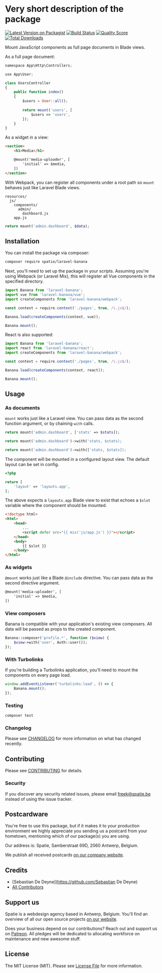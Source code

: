 # Very short description of the package

[![Latest Version on Packagist](https://img.shields.io/packagist/v/spatie/laravel-banana.svg?style=flat-square)](https://packagist.org/packages/spatie/laravel-banana)
[![Build Status](https://img.shields.io/travis/spatie/laravel-banana/master.svg?style=flat-square)](https://travis-ci.org/spatie/laravel-banana)
[![Quality Score](https://img.shields.io/scrutinizer/g/spatie/laravel-banana.svg?style=flat-square)](https://scrutinizer-ci.com/g/spatie/laravel-banana)
[![Total Downloads](https://img.shields.io/packagist/dt/spatie/laravel-banana.svg?style=flat-square)](https://packagist.org/packages/spatie/laravel-banana)

Mount JavaScript components as full page documents in Blade views.

As a full page document:

```js
namespace App\Http\Controllers;

use App\User;

class UsersController
{
    public function index()
    {
        $users = User::all();
        
        return mount('users', [
            $users => 'users',
        ]);
    }
}
```

As a widget in a view:

```html
<section>
    <h1>Media</h1>

    @mount('media-uploader', [
        'initial' => $media,
    ])
</section>
```

With Webpack, you can register all components under a root path so `mount` behaves just like Laravel Blade views.

```
resources/
  js/
    components/
      admin/
        dashboard.js
    app.js
```

```php
return mount('admin.dashboard', $data);
```

## Installation

You can install the package via composer:

```bash
composer require spatie/laravel-banana
```

Next, you'll need to set up the package in your scripts. Assuming you're using Webpack (or Laravel Mix), this will register all Vue components in the specified directory.

```js
import Banana from 'laravel-banana';
import vue from 'laravel-banana/vue';
import createComponents from 'laravel-banana/webpack';

const context = require.context('./pages', true, /\.js$/);

Banana.load(createComponents(context, vue));

Banana.mount();
```

React is also supported:

```js
import Banana from 'laravel-banana';
import react from 'laravel-banana/react';
import createComponents from 'laravel-banana/webpack';

const context = require.context('./pages', true, /\.js$/);

Banana.load(createComponents(context, react));

Banana.mount();
```

## Usage

### As documents

`mount` works just like a Laravel view. You can pass data as the second function argument, or by chaining `with` calls.

```php
return mount('admin.dashboard', ['stats' => $stats]);
```

```php
return mount('admin.dashboard')->with('stats, $stats);
```

```php
return mount('admin.dashboard')->with(['stats, $stats]);
```

The component will be mounted in a configured layout view. The default layout can be set in config.

```php
<?php

return [
    'layout' => 'layouts.app',
];
```

The above expects a `layouts.app` Blade view to exist that echoes a `$slot` variable where the component should be mounted.

```html
<!doctype html>
<html>
    <head>
        ...
        <script defer src="{{ mix('js/app.js') }}"></script>
    </head>
    <body>
        {{ $slot }}
    </body>
</html>
```

### As widgets

`@mount` works just like a Blade `@include` directive. You can pass data as the second directive argument.

```html
@mount('media-uploader', [
    'initial' => $media,
])
```

### View composers

Banana is compatible with your application's existing view composers. All data will be passed as props to the created component.

```php
Banana::composer('profile.*', function ($view) {
    $view->with('user', Auth::user());
});
```

### With Turbolinks

If you're building a Turbolinks application, you'll need to mount the components on every page load.

```js
window.addEventListener('turbolinks:load', () => {
    Banana.mount();
});
```

### Testing

``` bash
composer test
```

### Changelog

Please see [CHANGELOG](CHANGELOG.md) for more information on what has changed recently.

## Contributing

Please see [CONTRIBUTING](CONTRIBUTING.md) for details.

### Security

If you discover any security related issues, please email freek@spatie.be instead of using the issue tracker.

## Postcardware

You're free to use this package, but if it makes it to your production environment we highly appreciate you sending us a postcard from your hometown, mentioning which of our package(s) you are using.

Our address is: Spatie, Samberstraat 69D, 2060 Antwerp, Belgium.

We publish all received postcards [on our company website](https://spatie.be/en/opensource/postcards).

## Credits

- [Sebastian De Deyne](https://github.com/Sebastian De Deyne)
- [All Contributors](../../contributors)

## Support us

Spatie is a webdesign agency based in Antwerp, Belgium. You'll find an overview of all our open source projects [on our website](https://spatie.be/opensource).

Does your business depend on our contributions? Reach out and support us on [Patreon](https://www.patreon.com/spatie). 
All pledges will be dedicated to allocating workforce on maintenance and new awesome stuff.

## License

The MIT License (MIT). Please see [License File](LICENSE.md) for more information.
